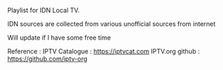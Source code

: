Playlist for IDN Local TV.

IDN sources are collected from various unofficial sources from internet

Will update if I have some free time

Reference :
IPTV Catalogue : https://iptvcat.com
IPTV.org github : https://github.com/iptv-org
